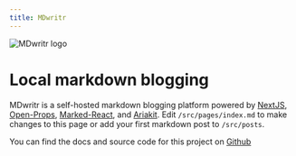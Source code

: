 ```yaml
---
title: MDwritr
---
```


![MDwritr logo](/mdwritr-logo.svg)

# Local markdown blogging

MDwritr is a self-hosted markdown blogging platform powered by [NextJS](https://nextjs.org), [Open-Props](https://open-props.style/), [Marked-React](https://github.com/sibiraj-s/marked-react), and [Ariakit](https://ariakit.org/). Edit `/src/pages/index.md` to make changes to this page or add your first markdown post to `/src/posts`.

You can find the docs and source code for this project on [Github](https://github.com/jamesspearsv/mdwritr)
